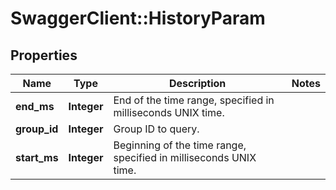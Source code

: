 # SwaggerClient::HistoryParam

## Properties
Name | Type | Description | Notes
------------ | ------------- | ------------- | -------------
**end_ms** | **Integer** | End of the time range, specified in milliseconds UNIX time. | 
**group_id** | **Integer** | Group ID to query. | 
**start_ms** | **Integer** | Beginning of the time range, specified in milliseconds UNIX time. | 


